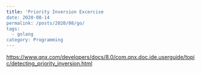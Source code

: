 ```yaml
---
title: 'Priority Inversion Excercise
date: 2020-08-14
permalink: /posts/2020/08/go/
tags:
  - golang
category: Programming 
---
```


https://www.qnx.com/developers/docs/8.0/com.qnx.doc.ide.userguide/topic/detecting_priority_inversion.html
